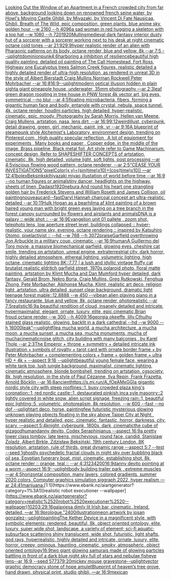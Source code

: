 [Looking Out the Window of an Apartment in a French crowded city from far above, background looking down on renowned french seine water, by Howl's Moving Castle Ghibli, by Miyazaki, by Vincent Di Fate Nausicaa, Ghibli, Breath of The Wild, epic composition, green plants, blue anime sky, golden hour --w 2160 --h 4096](https://www.ebank.nz/aiartgenerator?category=Looking%2520Out%2520the%2520Window%2520of%2520an%2520Apartment%2520in%2520a%2520French%2520crowded%2520city%2520from%2520far%2520above%2C%2520background%2520looking%2520down%2520on%2520renowned%2520french%2520seine%2520water%2C%2520by%2520Howl%27s%2520Moving%2520Castle%2520Ghibli%2C%2520by%2520Miyazaki%2C%2520by%2520Vincent%2520Di%2520Fate%2520Nausicaa%2C%2520Ghibli%2C%2520Breath%2520of%2520The%2520Wild%2C%2520epic%2520composition%2C%2520green%2520plants%2C%2520blue%2520anime%2520sky%2C%2520golden%2520hour%2520--w%25202160%2520--h%25204096)[a sad woman in red hugging a skeleton with a top hat --w 1080 --h 720](https://www.ebank.nz/aiartgenerator?category=a%2520sad%2520woman%2520in%2520red%2520hugging%2520a%2520skeleton%2520with%2520a%2520top%2520hat%2520--w%25201080%2520--h%2520720)[1920](https://www.ebank.nz/aiartgenerator?category=1920)[Mullins](https://www.ebank.nz/aiartgenerator?category=Mullins)[medieval dark fantasy interior dusty hut of a sorcerer with a sorcerer working next to his desk at night cinematic octane cold tones --ar 21:9](https://www.ebank.nz/aiartgenerator?category=medieval%2520dark%2520fantasy%2520interior%2520dusty%2520hut%2520of%2520a%2520sorcerer%2520with%2520a%2520sorcerer%2520working%2520next%2520to%2520his%2520desk%2520at%2520night%2520cinematic%2520octane%2520cold%2520tones%2520--ar%252021%3A9)[29:9](https://www.ebank.nz/aiartgenerator?category=29%3A9)[hyper realistic render of an alien with Pharaonic patterns on its body, octane render, blue and yellow, 8k --ar 7:5 --uplight](https://www.ebank.nz/aiartgenerator?category=hyper%2520realistic%2520render%2520of%2520an%2520alien%2520with%2520Pharaonic%2520patterns%2520on%2520its%2520body%2C%2520octane%2520render%2C%2520blue%2520and%2520yellow%2C%25208k%2520--ar%25207%3A5%2520--uplight)[dominionpunk](https://www.ebank.nz/aiartgenerator?category=dominionpunk)[4:6](https://www.ebank.nz/aiartgenerator?category=4%3A6)[harboring a inhibition of resilience](https://www.ebank.nz/aiartgenerator?category=harboring%2520a%2520inhibition%2520of%2520resilience)[beautiful high quality painting, detailed oil painting of The Call Homestead, Fort Ross, Highway one Eucalyptus trees  Salmon Creek figures, realistic detailed a highly detailed render of ultra-high resolution, as rendered in unreal 3D in the style of Albert Bierstadt Craig Mullins Norman Rockwell Peter Mohrbacher  --ar 16:8](https://www.ebank.nz/aiartgenerator?category=beautiful%2520high%2520quality%2520painting%2C%2520detailed%2520oil%2520painting%2520of%2520The%2520Call%2520Homestead%2C%2520Fort%2520Ross%2C%2520Highway%2520one%2520Eucalyptus%2520trees%2520%2520Salmon%2520Creek%2520figures%2C%2520realistic%2520detailed%2520a%2520highly%2520detailed%2520render%2520of%2520ultra-high%2520resolution%2C%2520as%2520rendered%2520in%2520unreal%25203D%2520in%2520the%2520style%2520of%2520Albert%2520Bierstadt%2520Craig%2520Mullins%2520Norman%2520Rockwell%2520Peter%2520Mohrbacher%2520%2520--ar%252016%3A8)[16:9](https://www.ebank.nz/aiartgenerator?category=16%3A9)[--uplight](https://www.ebank.nz/aiartgenerator?category=--uplight)[modern optical illusion hidden in plain sight](https://www.ebank.nz/aiartgenerator?category=modern%2520optical%2520illusion%2520hidden%2520in%2520plain%2520sight)[a giant pineapple house, underwater, 35mm photography —ar 2:3](https://www.ebank.nz/aiartgenerator?category=a%2520giant%2520pineapple%2520house%2C%2520underwater%2C%252035mm%2520photography%2520%E2%80%94ar%25202%3A3)[leaf green dragon roosting in tree house in PNW forest 4k vector art, big eyes, symmetrical --no blur --ar 4:5](https://www.ebank.nz/aiartgenerator?category=leaf%2520green%2520dragon%2520roosting%2520in%2520tree%2520house%2520in%2520PNW%2520forest%25204k%2520vector%2520art%2C%2520big%2520eyes%2C%2520symmetrical%2520--no%2520blur%2520--ar%25204%3A5)[floating microbacteria, fibers, forming a gigantic human face and body, entangle with crystal, nebula, space tunnel, 4k, octane render, houdini particles, high detailed, hyper-realistic, cinematic, epic, moody, Photography by Sarah Morris, Hellen van Meene, Craig Mullens, artstation, nasa, lens dirt, --ar 16:9](https://www.ebank.nz/aiartgenerator?category=floating%2520microbacteria%2C%2520fibers%2C%2520forming%2520a%2520gigantic%2520human%2520face%2520and%2520body%2C%2520entangle%2520with%2520crystal%2C%2520nebula%2C%2520space%2520tunnel%2C%25204k%2C%2520octane%2520render%2C%2520houdini%2520particles%2C%2520high%2520detailed%2C%2520hyper-realistic%2C%2520cinematic%2C%2520epic%2C%2520moody%2C%2520Photography%2520by%2520Sarah%2520Morris%2C%2520Hellen%2520van%2520Meene%2C%2520Craig%2520Mullens%2C%2520artstation%2C%2520nasa%2C%2520lens%2520dirt%2C%2520--ar%252016%3A9)[9:12](https://www.ebank.nz/aiartgenerator?category=9%3A12)[weird](https://www.ebank.nz/aiartgenerator?category=weird)[illust, cyberpunk, detail drawing, green, girl, mechanic, paint, ink, vr --ar 9:16](https://www.ebank.nz/aiartgenerator?category=illust%2C%2520cyberpunk%2C%2520detail%2520drawing%2C%2520green%2C%2520girl%2C%2520mechanic%2C%2520paint%2C%2520ink%2C%2520vr%2520--ar%25209%3A16)[A blueprint of steampunk style Alchemist's Laboratory,  environment  design,  trending on Pinterest.com  , High quality specular reflection , A lot of equipment for experiments , Many books and paper ,  Copper  edge, in the middle of the image, Brass pipeline,  Black metal foil,  Art style refer to Game Machinarium.  concept design, Refer to SHAPESHIFTER CONCEPTS  of artstation, cinematic,  8k, high detailed,  volume light,  soft lights,  post processing    --ar 4:5](https://www.ebank.nz/aiartgenerator?category=A%2520blueprint%2520of%2520steampunk%2520style%2520Alchemist%27s%2520Laboratory%2C%2520%2520environment%2520%2520design%2C%2520%2520trending%2520on%2520Pinterest.com%2520%2520%2C%2520High%2520quality%2520specular%2520reflection%2520%2C%2520A%2520lot%2520of%2520equipment%2520for%2520experiments%2520%2C%2520Many%2520books%2520and%2520paper%2520%2C%2520%2520Copper%2520%2520edge%2C%2520in%2520the%2520middle%2520of%2520the%2520image%2C%2520Brass%2520pipeline%2C%2520%2520Black%2520metal%2520foil%2C%2520%2520Art%2520style%2520refer%2520to%2520Game%2520Machinarium.%2520%2520concept%2520design%2C%2520Refer%2520to%2520SHAPESHIFTER%2520CONCEPTS%2520%2520of%2520artstation%2C%2520cinematic%2C%2520%25208k%2C%2520high%2520detailed%2C%2520%2520volume%2520light%2C%2520%2520soft%2520lights%2C%2520%2520post%2520processing%2520%2520%2520%2520--ar%25204%3A5)[viscious flowing wood pattern, octane renderer, --ar 2:5](https://www.ebank.nz/aiartgenerator?category=viscious%2520flowing%2520wood%2520pattern%2C%2520octane%2520renderer%2C%2520--ar%25202%3A5)["CEASE YOUR INVESTIGATIONS"](https://www.ebank.nz/aiartgenerator?category=%22CEASE%2520YOUR%2520INVESTIGATIONS%22)[pixelColor(x,y)=(sin(time)x10)+(cos(time)x10)) —ar 12:41](https://www.ebank.nz/aiartgenerator?category=pixelColor%28x%2Cy%29%3D%28sin%28time%29x10%29%2B%28cos%28time%29x10%29%29%2520%E2%80%94ar%252012%3A41)[bolex](https://www.ebank.nz/aiartgenerator?category=bolex)[Beksinkski](https://www.ebank.nz/aiartgenerator?category=Beksinkski)[hiyazaki miyao illustation of world before time --ar 16:9 --no human figures or animals](https://www.ebank.nz/aiartgenerator?category=hiyazaki%2520miyao%2520illustation%2520of%2520world%2520before%2520time%2520--ar%252016%3A9%2520--no%2520human%2520figures%2520or%2520animals)[tiny dancer, headlights on the highway, sheets of linen, Dadaist](https://www.ebank.nz/aiartgenerator?category=tiny%2520dancer%2C%2520headlights%2520on%2520the%2520highway%2C%2520sheets%2520of%2520linen%2C%2520Dadaist)[1920](https://www.ebank.nz/aiartgenerator?category=1920)[nebura,](https://www.ebank.nz/aiartgenerator?category=nebura%2C)[And round his heart one strangling golden hair by Frederick Stevens and William Rosetti and James Collison, oil painting](https://www.ebank.nz/aiartgenerator?category=And%2520round%2520his%2520heart%2520one%2520strangling%2520golden%2520hair%2520by%2520Frederick%2520Stevens%2520and%2520William%2520Rosetti%2520and%2520James%2520Collison%2C%2520oil%2520painting)[nouveau](https://www.ebank.nz/aiartgenerator?category=nouveau)[card](https://www.ebank.nz/aiartgenerator?category=card)[--fast](https://www.ebank.nz/aiartgenerator?category=--fast)[Daryl Hannah charcoal concept art ultra-realistic, detailed --ar 10:11](https://www.ebank.nz/aiartgenerator?category=Daryl%2520Hannah%2520charcoal%2520concept%2520art%2520ultra-realistic%2C%2520detailed%2520--ar%252010%3A11)[Hulk Hogan as a bear](https://www.ebank.nz/aiartgenerator?category=Hulk%2520Hogan%2520as%2520a%2520bear)[hilma af klint painting of a brown haired young man with bright green eyes laying on a tree branch in the forest canopy surrounded by flowers and airplants and animals](https://www.ebank.nz/aiartgenerator?category=hilma%2520af%2520klint%2520painting%2520of%2520a%2520brown%2520haired%2520young%2520man%2520with%2520bright%2520green%2520eyes%2520laying%2520on%2520a%2520tree%2520branch%2520in%2520the%2520forest%2520canopy%2520surrounded%2520by%2520flowers%2520and%2520airplants%2520and%2520animals)[DNA is a galaxy :: wide shot :: --ar 16:9](https://www.ebank.nz/aiartgenerator?category=DNA%2520is%2520a%2520galaxy%2520%3A%3A%2520wide%2520shot%2520%3A%3A%2520--ar%252016%3A9)[Evangelion unit 01 pallete , zoom shot, telephoto lens, low aperture street level, buildings collapsed :: hyper-realistic, your name sky, evening, octane rendering :: inspired by Katsuhiro Otomo, pixelactivist :: --hd --w 768 --h 3072](https://www.ebank.nz/aiartgenerator?category=Evangelion%2520unit%252001%2520pallete%2520%2C%2520zoom%2520shot%2C%2520telephoto%2520lens%2C%2520low%2520aperture%2520street%2520level%2C%2520buildings%2520collapsed%2520%3A%3A%2520hyper-realistic%2C%2520your%2520name%2520sky%2C%2520evening%2C%2520octane%2520rendering%2520%3A%3A%2520inspired%2520by%2520Katsuhiro%2520Otomo%2C%2520pixelactivist%2520%3A%3A%2520--hd%2520--w%2520768%2520--h%25203072)[praise](https://www.ebank.nz/aiartgenerator?category=praise)[Garfield overthrowing Jon Arbuckle in a military coup, cinematic --ar 16:9](https://www.ebank.nz/aiartgenerator?category=Garfield%2520overthrowing%2520Jon%2520Arbuckle%2520in%2520a%2520military%2520coup%2C%2520cinematic%2520--ar%252016%3A9)[human](https://www.ebank.nz/aiartgenerator?category=human)[A Guillermo del Toro movie, a massive biomechanical garfield, glowing eyes, cheshire cat smile, trending on artstation, unreal engine, extraterrestrial city, dark horror, highly detailed atmosphere, ethereal lighting, volumetric lighting, high octane, cinematic lighting 8K::7.77 | a lush and idyllic vintage fluffy cat brutalist realistic eldritch garfield street, 1970s polaroid photo, floral matte painting, artstation by Klimt Mucha and Dan Mumford hyper detailed, dark fantasy, Gerald Brom, Nekro Borja, Craig Mullins, Greg Rutkowski, Fenghua Zhong, Pete Morbacher, Alphonse Mucha, Klimt, realistic art deco, religion light ,artstation, ultra detailed ,sunset,clear background, dramatic light teenage forest mable::12.8888 --w 450 --vibe](https://www.ebank.nz/aiartgenerator?category=A%2520Guillermo%2520del%2520Toro%2520movie%2C%2520a%2520massive%2520biomechanical%2520garfield%2C%2520glowing%2520eyes%2C%2520cheshire%2520cat%2520smile%2C%2520trending%2520on%2520artstation%2C%2520unreal%2520engine%2C%2520extraterrestrial%2520city%2C%2520dark%2520horror%2C%2520highly%2520detailed%2520atmosphere%2C%2520ethereal%2520lighting%2C%2520volumetric%2520lighting%2C%2520high%2520octane%2C%2520cinematic%2520lighting%25208K%3A%3A7.77%2520%7C%2520a%2520lush%2520and%2520idyllic%2520vintage%2520fluffy%2520cat%2520brutalist%2520realistic%2520eldritch%2520garfield%2520street%2C%25201970s%2520polaroid%2520photo%2C%2520floral%2520matte%2520painting%2C%2520artstation%2520by%2520Klimt%2520Mucha%2520and%2520Dan%2520Mumford%2520hyper%2520detailed%2C%2520dark%2520fantasy%2C%2520Gerald%2520Brom%2C%2520Nekro%2520Borja%2C%2520Craig%2520Mullins%2C%2520Greg%2520Rutkowski%2C%2520Fenghua%2520Zhong%2C%2520Pete%2520Morbacher%2C%2520Alphonse%2520Mucha%2C%2520Klimt%2C%2520realistic%2520art%2520deco%2C%2520religion%2520light%2520%2Cartstation%2C%2520ultra%2520detailed%2520%2Csunset%2Cclear%2520background%2C%2520dramatic%2520light%2520teenage%2520forest%2520mable%3A%3A12.8888%2520--w%2520450%2520--vibe)[an alien playing piano in a fancy restaurante, blue and yellow, 8k, octane render, photorealistic --ar 7:5](https://www.ebank.nz/aiartgenerator?category=an%2520alien%2520playing%2520piano%2520in%2520a%2520fancy%2520restaurante%2C%2520blue%2520and%2520yellow%2C%25208k%2C%2520octane%2520render%2C%2520photorealistic%2520--ar%25207%3A5)[realistic](https://www.ebank.nz/aiartgenerator?category=realistic)[16:9](https://www.ebank.nz/aiartgenerator?category=16%3A9)[a beautiful rendition of cloud, insanely detailed and intricate, hypermaximalist, elegant, ornate, luxury, elite, epic,cinematic,Brian froud,octane render,--w 300 --h 400](https://www.ebank.nz/aiartgenerator?category=a%2520beautiful%2520rendition%2520of%2520cloud%2C%2520insanely%2520detailed%2520and%2520intricate%2C%2520hypermaximalist%2C%2520elegant%2C%2520ornate%2C%2520luxury%2C%2520elite%2C%2520epic%2Ccinematic%2CBrian%2520froud%2Coctane%2520render%2C--w%2520300%2520--h%2520400)[9:16](https://www.ebank.nz/aiartgenerator?category=9%3A16)[georgia okeeffe, lilly,](https://www.ebank.nz/aiartgenerator?category=georgia%2520okeeffe%2C%2520lilly%2C)[Cthulhu stained glass realistic, glowing, backlit in a dark cathedral --hd --w 9000 --h 16000](https://www.ebank.nz/aiartgenerator?category=Cthulhu%2520stained%2520glass%2520realistic%2C%2520glowing%2C%2520backlit%2520in%2520a%2520dark%2520cathedral%2520--hd%2520--w%25209000%2520--h%252016000)[leak"](https://www.ebank.nz/aiartgenerator?category=leak%22)[—uplight](https://www.ebank.nz/aiartgenerator?category=%E2%80%94uplight)[file](https://www.ebank.nz/aiartgenerator?category=file)[a mucha world, a mucha architecture, a mucha moon, a mucha sunset, a mucha sea, mucha monuments, mucha of mucha](https://www.ebank.nz/aiartgenerator?category=a%2520mucha%2520world%2C%2520a%2520mucha%2520architecture%2C%2520a%2520mucha%2520moon%2C%2520a%2520mucha%2520sunset%2C%2520a%2520mucha%2520sea%2C%2520mucha%2520monuments%2C%2520mucha%2520of%2520mucha)[cinematic](https://www.ebank.nz/aiartgenerator?category=cinematic)[noise glitch, city building with many balconies , by Karel Thole --ar 2:3](https://www.ebank.nz/aiartgenerator?category=noise%2520glitch%2C%2520city%2520building%2520with%2520many%2520balconies%2520%2C%2520by%2520Karel%2520Thole%2520--ar%25202%3A3)[The Emperor + throne + symmetry + detailed intricate ink illustration + symbols of royalty + tarot card with ornate border frame + by Peter Mohrbacher + complementing colors + frame + golden frame + ultra HD + 4k + --aspect 9:16 --uplight](https://www.ebank.nz/aiartgenerator?category=The%2520Emperor%2520%2B%2520throne%2520%2B%2520symmetry%2520%2B%2520detailed%2520intricate%2520ink%2520illustration%2520%2B%2520symbols%2520of%2520royalty%2520%2B%2520tarot%2520card%2520with%2520ornate%2520border%2520frame%2520%2B%2520by%2520Peter%2520Mohrbacher%2520%2B%2520complementing%2520colors%2520%2B%2520frame%2520%2B%2520golden%2520frame%2520%2B%2520ultra%2520HD%2520%2B%25204k%2520%2B%2520--aspect%25209%3A16%2520--uplight)[beautiful young female face, wearing a white tank top, lush jungle background, maximalist, cinematic lighting, cinematic atmosphere, blonde bombshell, trending on artstation, cgsociety, 8k, high resolution, in the style of Paul Cézanne, Ilya Repin, Frank Frazetta, Arnold Böcklin --ar 16:8](https://www.ebank.nz/aiartgenerator?category=beautiful%2520young%2520female%2520face%2C%2520wearing%2520a%2520white%2520tank%2520top%2C%2520lush%2520jungle%2520background%2C%2520maximalist%2C%2520cinematic%2520lighting%2C%2520cinematic%2520atmosphere%2C%2520blonde%2520bombshell%2C%2520trending%2520on%2520artstation%2C%2520cgsociety%2C%25208k%2C%2520high%2520resolution%2C%2520in%2520the%2520style%2520of%2520Paul%2520C%C3%A9zanne%2C%2520Ilya%2520Repin%2C%2520Frank%2520Frazetta%2C%2520Arnold%2520B%C3%B6cklin%2520--ar%252016%3A8)[ancient](https://www.ebank.nz/aiartgenerator?category=ancient)[<https://s.mj.run/A_fOeAMxGGI>](https://www.ebank.nz/aiartgenerator?category=%3Chttps%3A//s.mj.run/A_fOeAMxGGI%3E)[a gigantic nordic style city with steep rooflines::1, busy crowded plaza king's coronation::1, red nordic castle::1, destaurated pinkish inca syle masonry::2 lightly covered in white snow, alien script signage, freezing rain::1, beautiful epic lighting::5, volumetric, photorealism, 8k resolution, --w 600 --fast --no dof --uplight](https://www.ebank.nz/aiartgenerator?category=a%2520gigantic%2520nordic%2520style%2520city%2520with%2520steep%2520rooflines%3A%3A1%2C%2520busy%2520crowded%2520plaza%2520king%27s%2520coronation%3A%3A1%2C%2520red%2520nordic%2520castle%3A%3A1%2C%2520destaurated%2520pinkish%2520inca%2520syle%2520masonry%3A%3A2%2520lightly%2520covered%2520in%2520white%2520snow%2C%2520alien%2520script%2520signage%2C%2520freezing%2520rain%3A%3A1%2C%2520beautiful%2520epic%2520lighting%3A%3A5%2C%2520volumetric%2C%2520photorealism%2C%25208k%2520resolution%2C%2520--w%2520600%2520--fast%2520--no%2520dof%2520--uplight)[art deco, horse, painting](https://www.ebank.nz/aiartgenerator?category=art%2520deco%2C%2520horse%2C%2520painting)[few futuristic mysterious glowing unknown playing objects floating in the sky above Taipei City at Night , hyper realistic and detailed, epic, cinematic, fantastic, horror, darkness, city, scary, —aspect 5:4](https://www.ebank.nz/aiartgenerator?category=few%2520futuristic%2520mysterious%2520glowing%2520unknown%2520playing%2520objects%2520floating%2520in%2520the%2520sky%2520above%2520Taipei%2520City%2520at%2520Night%2520%2C%2520hyper%2520realistic%2520and%2520detailed%2C%2520epic%2C%2520cinematic%2C%2520fantastic%2C%2520horror%2C%2520darkness%2C%2520city%2C%2520scary%2C%2520%E2%80%94aspect%25205%3A4)[knight, cyberpunk, 1800s, dark, cinematic](https://www.ebank.nz/aiartgenerator?category=knight%2C%2520cyberpunk%2C%25201800s%2C%2520dark%2C%2520cinematic)[the cube of giza](https://www.ebank.nz/aiartgenerator?category=the%2520cube%2520of%2520giza)[god](https://www.ebank.nz/aiartgenerator?category=god)[human](https://www.ebank.nz/aiartgenerator?category=human)[danny devito, Codex Seraphinianus --aspect 16:9](https://www.ebank.nz/aiartgenerator?category=danny%2520devito%2C%2520Codex%2520Seraphinianus%2520--aspect%252016%3A9)[a pretty lower class tomboy, late teens, mischevious, round face, candid, Stanislaw Zoladz, Albert Birkle, Zdzisław Beksiński, 19th century London, 8K resolution, artstation, rule of thirds, great dynamic range --aspect 5:7 --test --seed 1](https://www.ebank.nz/aiartgenerator?category=a%2520pretty%2520lower%2520class%2520tomboy%2C%2520late%2520teens%2C%2520mischevious%2C%2520round%2520face%2C%2520candid%2C%2520Stanislaw%2520Zoladz%2C%2520Albert%2520Birkle%2C%2520Zdzis%C5%82aw%2520Beksi%C5%84ski%2C%252019th%2520century%2520London%2C%25208K%2520resolution%2C%2520artstation%2C%2520rule%2520of%2520thirds%2C%2520great%2520dynamic%2520range%2520--aspect%25205%3A7%2520--test%2520--seed%25201)[ghostly psychedelic fractal clouds in night sky over bubbling black oil sea, Egyptian funerary boat, mist, cinematic, establishing shot, 8k, octane render :: orange, teal :: --ar 4:3](https://www.ebank.nz/aiartgenerator?category=ghostly%2520psychedelic%2520fractal%2520clouds%2520in%2520night%2520sky%2520over%2520bubbling%2520black%2520oil%2520sea%2C%2520Egyptian%2520funerary%2520boat%2C%2520mist%2C%2520cinematic%2C%2520establishing%2520shot%2C%25208k%2C%2520octane%2520render%2520%3A%3A%2520orange%2C%2520teal%2520%3A%3A%2520--ar%25204%3A3)[1234200](https://www.ebank.nz/aiartgenerator?category=1234200)[16:9](https://www.ebank.nz/aiartgenerator?category=16%3A9)[danny devito pointing at a worm --aspect 16:9](https://www.ebank.nz/aiartgenerator?category=danny%2520devito%2520pointing%2520at%2520a%2520worm%2520--aspect%252016%3A9)[--uplight](https://www.ebank.nz/aiartgenerator?category=--uplight)[body building trailer park , extreme muscles —ar 4:5](https://www.ebank.nz/aiartgenerator?category=body%2520building%2520trailer%2520park%2520%2C%2520extreme%2520muscles%2520%E2%80%94ar%25204%3A5)[horizontal composition, many layers, colored gradients, summer 2020 colors, Computer graphics simulation siggraph 2022, hyper realism —ar 24:41](https://www.ebank.nz/aiartgenerator?category=horizontal%2520composition%2C%2520many%2520layers%2C%2520colored%2520gradients%2C%2520summer%25202020%2520colors%2C%2520Computer%2520graphics%2520simulation%2520siggraph%25202022%2C%2520hyper%2520realism%2520%E2%80%94ar%252024%3A41)[marijuana.](https://www.ebank.nz/aiartgenerator?category=marijuana.)[1:1](https://www.ebank.nz/aiartgenerator?category=1%3A1)[realistic robot executioner --wallpaper](https://www.ebank.nz/aiartgenerator?category=realistic%2520robot%2520executioner%2520--wallpaper)[1020](https://www.ebank.nz/aiartgenerator?category=1020)[3:2](https://www.ebank.nz/aiartgenerator?category=3%3A2)[9:16](https://www.ebank.nz/aiartgenerator?category=9%3A16)[galaxies](https://www.ebank.nz/aiartgenerator?category=galaxies)[a dimly lit Irish bar, cinematic, Ireland, detailed, —ar 16:9](https://www.ebank.nz/aiartgenerator?category=a%2520dimly%2520lit%2520Irish%2520bar%2C%2520cinematic%2C%2520Ireland%2C%2520detailed%2C%2520%E2%80%94ar%252016%3A9)[prologue.”](https://www.ebank.nz/aiartgenerator?category=prologue.%E2%80%9D)[2400](https://www.ebank.nz/aiartgenerator?category=2400)[illustration](https://www.ebank.nz/aiartgenerator?category=illustration)[neon,](https://www.ebank.nz/aiartgenerator?category=neon%2C)[artwork by josan gonzalez](https://www.ebank.nz/aiartgenerator?category=artwork%2520by%2520josan%2520gonzalez)[--uplight](https://www.ebank.nz/aiartgenerator?category=--uplight)[painting](https://www.ebank.nz/aiartgenerator?category=painting)[The Kether Device in a magnificent style, with symbolic elements; rendered, beautiful, 8k, object oriented ontology, elite, luxury, super wide shot, landscape, a variety of element;  sci-fi aquatic; subsurface scattering shiny translucent, wide shot, futuristic, light shafts, god rays, hyperrealistic, highly detailed and intricate, ornate, luxury, elite, horror, creepy, ominous, haunting, cinematic, smoky, atmospheric, object oriented ontology](https://www.ebank.nz/aiartgenerator?category=The%2520Kether%2520Device%2520in%2520a%2520magnificent%2520style%2C%2520with%2520symbolic%2520elements%3B%2520rendered%2C%2520beautiful%2C%25208k%2C%2520object%2520oriented%2520ontology%2C%2520elite%2C%2520luxury%2C%2520super%2520wide%2520shot%2C%2520landscape%2C%2520a%2520variety%2520of%2520element%3B%2520%2520sci-fi%2520aquatic%3B%2520subsurface%2520scattering%2520shiny%2520translucent%2C%2520wide%2520shot%2C%2520futuristic%2C%2520light%2520shafts%2C%2520god%2520rays%2C%2520hyperrealistic%2C%2520highly%2520detailed%2520and%2520intricate%2C%2520ornate%2C%2520luxury%2C%2520elite%2C%2520horror%2C%2520creepy%2C%2520ominous%2C%2520haunting%2C%2520cinematic%2C%2520smoky%2C%2520atmospheric%2C%2520object%2520oriented%2520ontology)[16:9](https://www.ebank.nz/aiartgenerator?category=16%3A9)[two giant glowing samurais made of glowing particles battling in front of a dark blue night sky full of stars and nebulae fisheye lens--ar 16:9 --seed 57737](https://www.ebank.nz/aiartgenerator?category=two%2520giant%2520glowing%2520samurais%2520made%2520of%2520glowing%2520particles%2520battling%2520in%2520front%2520of%2520a%2520dark%2520blue%2520night%2520sky%2520full%2520of%2520stars%2520and%2520nebulae%2520fisheye%2520lens--ar%252016%3A9%2520--seed%252057737)[9:20](https://www.ebank.nz/aiartgenerator?category=9%3A20)[mickey mouse gravestone](https://www.ebank.nz/aiartgenerator?category=mickey%2520mouse%2520gravestone)[--uplight](https://www.ebank.nz/aiartgenerator?category=--uplight)[vector graphic democracy stone of hope amulet](https://www.ebank.nz/aiartgenerator?category=vector%2520graphic%2520democracy%2520stone%2520of%2520hope%2520amulet)[Blueprint of heaven’s tree grove, hand drawn, physical print, studio ghibli, —ar 16:9](https://www.ebank.nz/aiartgenerator?category=Blueprint%2520of%2520heaven%E2%80%99s%2520tree%2520grove%2C%2520hand%2520drawn%2C%2520physical%2520print%2C%2520studio%2520ghibli%2C%2520%E2%80%94ar%252016%3A9)[mexican](https://www.ebank.nz/aiartgenerator?category=mexican)